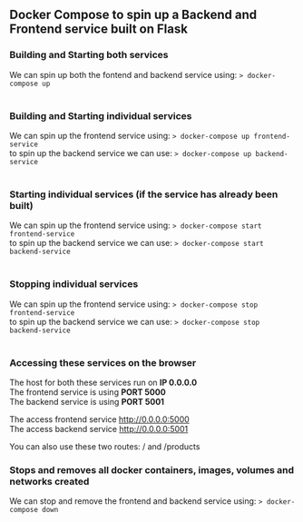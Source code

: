 ## Docker Compose to spin up a Backend and Frontend service built on Flask 
### Building and Starting both services    

We can spin up both the fontend and backend service using: `> docker-compose up`  
  <br />
### Building and Starting individual services  
  
We can spin up the frontend service using: `> docker-compose up frontend-service`  
to spin up the backend service we can use: `> docker-compose up backend-service`  
  <br />
### Starting individual services (if the service has already been built)
  
We can spin up the frontend service using: `> docker-compose start frontend-service`  
to spin up the backend service we can use: `> docker-compose start backend-service`  
  <br />

### Stopping individual services  
  
We can spin up the frontend service using: `> docker-compose stop frontend-service`  
to spin up the backend service we can use: `> docker-compose stop backend-service`  
  <br />

### Accessing these services on the browser  

The host for both these services run on **IP 0.0.0.0**  
The frontend service is using **PORT 5000**  
The backend service is using **PORT 5001**  
  
The access frontend service http://0.0.0.0:5000  
The access backend service http://0.0.0.0:5001

You can also use these two routes: / and /products
  <br />
  
  
### Stops and removes all docker containers, images, volumes and networks created
  
We can stop and remove the frontend and backend service using: `> docker-compose down`
